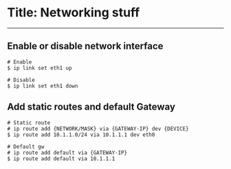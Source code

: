 # Title: Networking stuff
<!-- Position: 1 -->
<!-- Description: Networking commands for GNU/Linux -->
<!-- Tags: Networking, Commands -->
<!-- Date: 2016-03-10 18:20:00 -->
---
## Enable or disable network interface

```
# Enable
$ ip link set eth1 up
```

```
# Disable
$ ip link set eth1 down
```

## Add static routes and default Gateway

```
# Static route
# ip route add {NETWORK/MASK} via {GATEWAY-IP} dev {DEVICE}
$ ip route add 10.1.1.0/24 via 10.1.1.1 dev eth0
```

```
# Default gw
# ip route add default via {GATEWAY-IP}
$ ip route add default via 10.1.1.1
```
